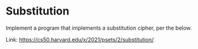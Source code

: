 # Substitution

Implement a program that implements a substitution cipher, per the below.

Link: https://cs50.harvard.edu/x/2021/psets/2/substitution/
